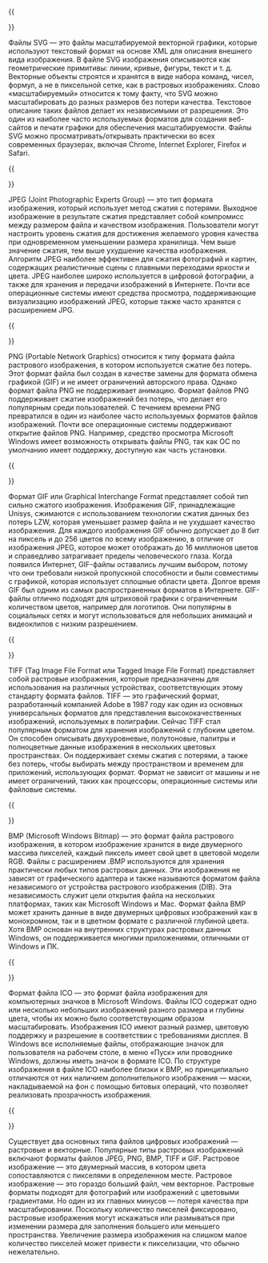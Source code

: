 ﻿---
translation: true
deploy: false
---

{{<section SVG>}}

Файлы SVG — это файлы масштабируемой векторной графики, которые используют текстовый формат на основе XML для описания внешнего вида изображения. В файле SVG изображения описываются как геометрические примитивы: линии, кривые, фигуры, текст и т. д. Векторные объекты строятся и хранятся в виде набора команд, чисел, формул, а не в пиксельной сетке, как в растровых изображениях. Слово «масштабируемый» относится к тому факту, что SVG можно масштабировать до разных размеров без потери качества. Текстовое описание таких файлов делает их независимыми от разрешения. Это один из наиболее часто используемых форматов для создания веб-сайтов и печати графики для обеспечения масштабируемости. Файлы SVG можно просматривать/открывать практически во всех современных браузерах, включая Chrome, Internet Explorer, Firefox и Safari.

{{<section JPEG>}}

JPEG (Joint Photographic Experts Group) — это тип формата изображения, который использует метод сжатия с потерями. Выходное изображение в результате сжатия представляет собой компромисс между размером файла и качеством изображения. Пользователи могут настроить уровень сжатия для достижения желаемого уровня качества при одновременном уменьшении размера хранилища. Чем выше значение сжатия, тем выше ухудшение качества изображения. Алгоритм JPEG наиболее эффективен для сжатия фотографий и картин, содержащих реалистичные сцены с плавными переходами яркости и цвета. JPEG наиболее широко используется в цифровой фотографии, а также для хранения и передачи изображений в Интернете. Почти все операционные системы имеют средства просмотра, поддерживающие визуализацию изображений JPEG, которые также часто хранятся с расширением JPG.

{{<section PNG>}}

PNG (Portable Network Graphics) относится к типу формата файла растрового изображения, в котором используется сжатие без потерь. Этот формат файла был создан в качестве замены для формата обмена графикой (GIF) и не имеет ограничений авторского права. Однако формат файла PNG не поддерживает анимацию. Формат файлов PNG поддерживает сжатие изображений без потерь, что делает его популярным среди пользователей. С течением времени PNG превратился в один из наиболее часто используемых форматов файлов изображений. Почти все операционные системы поддерживают открытие файлов PNG. Например, средство просмотра Microsoft Windows имеет возможность открывать файлы PNG, так как ОС по умолчанию имеет поддержку, доступную как часть установки.

{{<section GIF>}}

Формат GIF или Graphical Interchange Format представляет собой тип сильно сжатого изображения. Изображения GIF, принадлежащие Unisys, сжимаются с использованием технологии сжатия данных без потерь LZW, которая уменьшает размер файла и не ухудшает качество изображения. Для каждого изображения GIF обычно допускает до 8 бит на пиксель и до 256 цветов по всему изображению, в отличие от изображения JPEG, которое может отображать до 16 миллионов цветов и справедливо затрагивает пределы человеческого глаза. Когда появился Интернет, GIF-файлы оставались лучшим выбором, потому что они требовали низкой пропускной способности и были совместимы с графикой, которая использует сплошные области цвета. Долгое время GIF был одним из самых распространенных форматов в Интернете. GIF-файлы отлично подходят для штриховой графики с ограниченным количеством цветов, например для логотипов. Они популярны в социальных сетях и могут использоваться для небольших анимаций и видеоклипов с низким разрешением.

{{<section TIFF>}}

TIFF (Tag Image File Format или Tagged Image File Format) представляет собой растровые изображения, которые предназначены для использования на различных устройствах, соответствующих этому стандарту формата файлов. TIFF — это графический формат, разработанный компанией Adobe в 1987 году как один из основных универсальных форматов для представления высококачественных изображений, используемых в полиграфии. Сейчас TIFF стал популярным форматом для хранения изображений с глубоким цветом. Он способен описывать двухуровневые, полутоновые, палитры и полноцветные данные изображения в нескольких цветовых пространствах. Он поддерживает схемы сжатия с потерями, а также без потерь, чтобы выбирать между пространством и временем для приложений, использующих формат. Формат не зависит от машины и не имеет ограничений, таких как процессоры, операционные системы или файловые системы.

{{<section BMP>}}

BMP (Microsoft Windows Bitmap) — это формат файла растрового изображения, в котором изображение хранится в виде двумерного массива пикселей, каждый пиксель имеет свой цвет в цветовой модели RGB. Файлы с расширением .BMP используются для хранения практически любых типов растровых данных. Эти изображения не зависят от графического адаптера и также называются форматом файла независимого от устройства растрового изображения (DIB). Эта независимость служит цели открытия файла на нескольких платформах, таких как Microsoft Windows и Mac. Формат файла BMP может хранить данные в виде двумерных цифровых изображений как в монохромном, так и в цветном формате с различной глубиной цвета. Хотя BMP основан на внутренних структурах растровых данных Windows, он поддерживается многими приложениями, отличными от Windows и ПК.

{{<section ICO>}}

Формат файла ICO — это формат файла изображения для компьютерных значков в Microsoft Windows. Файлы ICO содержат одно или несколько небольших изображений разного размера и глубины цвета, чтобы их можно было соответствующим образом масштабировать. Изображения ICO имеют разный размер, цветовую поддержку и разрешение в соответствии с требованиями дисплея. В Windows все исполняемые файлы, отображающие значок для пользователя на рабочем столе, в меню «Пуск» или проводнике Windows, должны иметь значок в формате ICO. По структуре изображения в файле ICO наиболее близки к BMP, но принципиально отличаются от них наличием дополнительного изображения — маски, накладываемой на фон с помощью битовых операций, что позволяет реализовать прозрачность изображения.

{{<section Image>}}

Существует два основных типа файлов цифровых изображений — растровые и векторные. Популярные типы растровых изображений включают форматы файлов JPEG, PNG, BMP, TIFF и GIF. Растровое изображение — это двумерный массив, в котором цвета сопоставляются с пикселями в определенном месте. Растровое изображение — это гораздо больший файл, чем векторное. Растровые форматы подходят для фотографий или изображений с цветовыми градиентами. Но один из их главных минусов — потеря качества при масштабировании. Поскольку количество пикселей фиксировано, растровые изображения могут искажаться или размываться при изменении размера для заполнения большего или меньшего пространства. Увеличение размера изображения на слишком малое количество пикселей может привести к пикселизации, что обычно нежелательно.